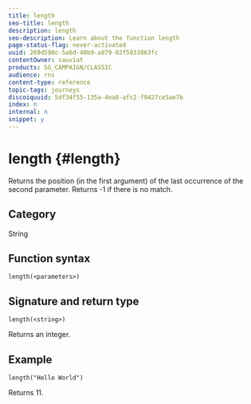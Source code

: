 ```yaml
---
title: length
seo-title: length
description: length
seo-description: Learn about the function length
page-status-flag: never-activated
uuid: 269d590c-5a6d-40b9-a879-02f5033863fc
contentOwner: sauviat
products: SG_CAMPAIGN/CLASSIC
audience: rns
content-type: reference
topic-tags: journeys
discoiquuid: 5df34f55-135a-4ea8-afc2-f9427ce5ae7b
index: n
internal: n
snippet: y
---
```


# length {#length}

Returns the position (in the first argument) of the last occurrence of the second parameter. Returns -1 if there is no match.

## Category

String

## Function syntax

`length(<parameters>)`

## Signature and return type

`length(<string>)`

Returns an integer.

## Example

`length("Hello World")`

Returns 11.
